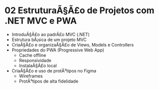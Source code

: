 ﻿# 02 EstruturaÃ§Ã£o de Projetos com .NET MVC e PWA

- IntroduÃ§Ã£o ao padrÃ£o MVC (.NET)
- Estrutura bÃ¡sica de um projeto MVC
- CriaÃ§Ã£o e organizaÃ§Ã£o de Views, Models e Controllers
- Propriedades do PWA (Progressive Web App)
  - Cache offline
  - Responsividade
  - InstalaÃ§Ã£o local
- CriaÃ§Ã£o e uso de protÃ³tipos no Figma
  - Wireframes
  - ProtÃ³tipos de alta fidelidade
